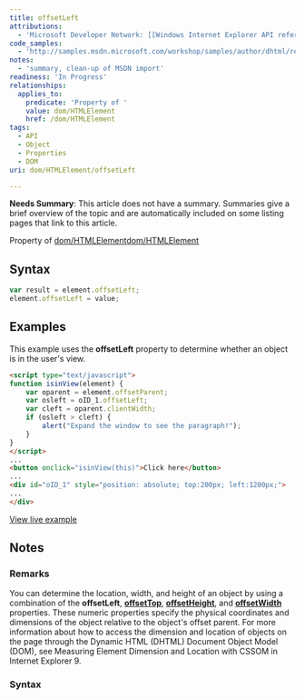 ```yaml
---
title: offsetLeft
attributions:
  - 'Microsoft Developer Network: [[Windows Internet Explorer API reference](http://msdn.microsoft.com/en-us/library/ie/hh828809%28v=vs.85%29.aspx) Article]'
code_samples:
  - 'http://samples.msdn.microsoft.com/workshop/samples/author/dhtml/refs/offsetLeft.htm'
notes:
  - 'summary, clean-up of MSDN import'
readiness: 'In Progress'
relationships:
  applies_to:
    predicate: 'Property of '
    value: dom/HTMLElement
    href: /dom/HTMLElement
tags:
  - API
  - Object
  - Properties
  - DOM
uri: dom/HTMLElement/offsetLeft

---
```

**Needs Summary**: This article does not have a summary. Summaries give a brief overview of the topic and are automatically included on some listing pages that link to this article.

Property of [dom/HTMLElement](/dom/HTMLElement)[dom/HTMLElement](/dom/HTMLElement)

## Syntax

``` js
var result = element.offsetLeft;
element.offsetLeft = value;
```

## Examples

This example uses the **offsetLeft** property to determine whether an object is in the user's view.

``` html
<script type="text/javascript">
function isinView(element) {
    var oparent = element.offsetParent;
    var osleft = oID_1.offsetLeft;
    var cleft = oparent.clientWidth;
    if (osleft > cleft) {
        alert("Expand the window to see the paragraph!");
    }
}
</script>
...
<button onclick="isinView(this)">Click here</button>
...
<div id="oID_1" style="position: absolute; top:200px; left:1200px;">
...
</div>
```

[View live example](http://samples.msdn.microsoft.com/workshop/samples/author/dhtml/refs/offsetLeft.htm)

## Notes

### Remarks

You can determine the location, width, and height of an object by using a combination of the **offsetLeft**, [**offsetTop**](/dom/HTMLElement/offsetTop), [**offsetHeight**](/dom/HTMLElement/offsetHeight), and [**offsetWidth**](/dom/HTMLElement/offsetWidth) properties. These numeric properties specify the physical coordinates and dimensions of the object relative to the object's offset parent. For more information about how to access the dimension and location of objects on the page through the Dynamic HTML (DHTML) Document Object Model (DOM), see Measuring Element Dimension and Location with CSSOM in Internet Explorer 9.

### Syntax
